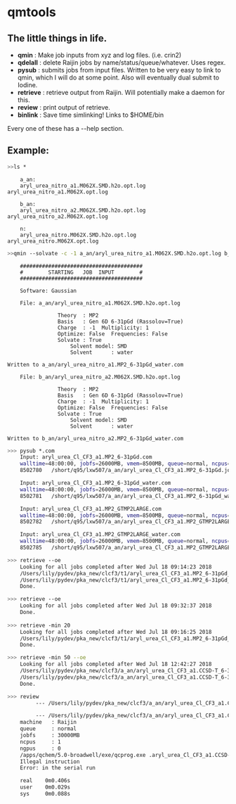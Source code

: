 # qmtools

## The little things in life.

* **qmin**      : Make job inputs from xyz and log files. (i.e. crin2)
* **qdelall**   : delete Raijin jobs by name/status/queue/whatever. Uses regex.
* **pysub**     : submits jobs from input files. Written to be very easy to link to qmin, which I will do at some point. Also will eventually dual submit to Iodine.
* **retrieve**  : retrieve output from Raijin. Will potentially make a daemon for this.
* **review**    : print output of retrieve.
* **binlink**   : Save time simlinking! Links to $HOME/bin

Every one of these has a --help section.

## Example:
```bash
>>ls *
```
```
    a_an:
    aryl_urea_nitro_a1.M062X.SMD.h2o.opt.log aryl_urea_nitro_a1.M062X.opt.log

    b_an:
    aryl_urea_nitro_a2.M062X.SMD.h2o.opt.log aryl_urea_nitro_a2.M062X.opt.log

    n:
    aryl_urea_nitro.M062X.SMD.h2o.opt.log aryl_urea_nitro.M062X.opt.log
```
```bash
>>qmin --solvate -c -1 a_an/aryl_urea_nitro_a1.M062X.SMD.h2o.opt.log b_an/aryl_urea_nitro_a2.M062X.SMD.h2o.opt.log
```
```
    #######################################
    #        STARTING   JOB  INPUT        #
    #######################################

    Software: Gaussian

    File: a_an/aryl_urea_nitro_a1.M062X.SMD.h2o.opt.log

                Theory  : MP2
                Basis   : Gen 6D 6-31pGd (Rassolov=True)
                Charge  : -1  Multiplicity: 1
                Optimize: False  Frequencies: False
                Solvate : True
                    Solvent model: SMD
                    Solvent      : water

Written to a_an/aryl_urea_nitro_a1.MP2_6-31pGd_water.com

    File: b_an/aryl_urea_nitro_a2.M062X.SMD.h2o.opt.log

                Theory  : MP2
                Basis   : Gen 6D 6-31pGd (Rassolov=True)
                Charge  : -1  Multiplicity: 1
                Optimize: False  Frequencies: False
                Solvate : True
                    Solvent model: SMD
                    Solvent      : water

Written to b_an/aryl_urea_nitro_a2.MP2_6-31pGd_water.com
```

```bash
>>> pysub *.com
    Input: aryl_urea_Cl_CF3_a1.MP2_6-31pGd.com
    walltime=48:00:00, jobfs=26000MB, vmem=8500MB, queue=normal, ncpus=4
    8502780   /short/q95/lxw507/a_an/aryl_urea_Cl_CF3_a1.MP2_6-31pGd.job

    Input: aryl_urea_Cl_CF3_a1.MP2_6-31pGd_water.com
    walltime=48:00:00, jobfs=26000MB, vmem=8500MB, queue=normal, ncpus=4
    8502781   /short/q95/lxw507/a_an/aryl_urea_Cl_CF3_a1.MP2_6-31pGd_water.job

    Input: aryl_urea_Cl_CF3_a1.MP2_GTMP2LARGE.com
    walltime=48:00:00, jobfs=26000MB, vmem=8500MB, queue=normal, ncpus=4
    8502782   /short/q95/lxw507/a_an/aryl_urea_Cl_CF3_a1.MP2_GTMP2LARGE.job

    Input: aryl_urea_Cl_CF3_a1.MP2_GTMP2LARGE_water.com
    walltime=48:00:00, jobfs=26000MB, vmem=8500MB, queue=normal, ncpus=4
    8502785   /short/q95/lxw507/a_an/aryl_urea_Cl_CF3_a1.MP2_GTMP2LARGE_water.job
```

```bash
>>> retrieve --oe
    Looking for all jobs completed after Wed Jul 18 09:14:23 2018
    /Users/lily/pydev/pka_new/clcf3/t1/aryl_urea_Cl_CF3_a1.MP2_6-31pGd_water.log
    /Users/lily/pydev/pka_new/clcf3/t1/aryl_urea_Cl_CF3_a1.MP2_6-31pGd_water.job.o8502881
    Done.

>>> retrieve --oe
    Looking for all jobs completed after Wed Jul 18 09:32:37 2018
    Done.
    
>>> retrieve -min 20
    Looking for all jobs completed after Wed Jul 18 09:16:25 2018
    /Users/lily/pydev/pka_new/clcf3/t1/aryl_urea_Cl_CF3_a1.MP2_6-31pGd_water.log
    Done.
```
```bash
>>> retrieve -min 50 --oe
    Looking for all jobs completed after Wed Jul 18 12:42:27 2018
    /Users/lily/pydev/pka_new/clcf3/a_an/aryl_urea_Cl_CF3_a1.CCSD-T_6-31pGd.out
    /Users/lily/pydev/pka_new/clcf3/a_an/aryl_urea_Cl_CF3_a1.CCSD-T_6-31pGd.job.o8510325
    Done.

>>> review
         --- /Users/lily/pydev/pka_new/clcf3/a_an/aryl_urea_Cl_CF3_a1.CCSD-T_6-31pGd.out ---

         --- /Users/lily/pydev/pka_new/clcf3/a_an/aryl_urea_Cl_CF3_a1.CCSD-T_6-31pGd.job.o8510325 ---
    machine   : Raijin
    queue     : normal
    jobfs     : 30000MB
    ncpus     : 1
    ngpus     : 0
    /apps/qchem/5.0-broadwell/exe/qcprog.exe .aryl_urea_Cl_CF3_a1.CCSD-T_6-31pGd.in.20867.qcin.1 /jobfs/local/8510325.r-man2/aryl_urea_Cl_CF3_a1.CCSD-T_6-31pGd.mo/
    Illegal instruction
    Error: in the serial run

    real    0m0.406s
    user    0m0.029s
    sys     0m0.088s
```
